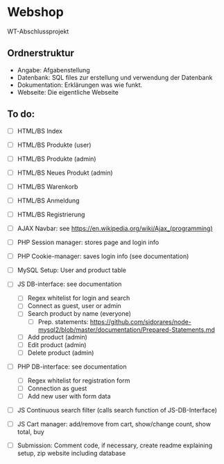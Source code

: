 # Webshop
WT-Abschlussprojekt

## Ordnerstruktur
* Angabe: Afgabenstellung
* Datenbank: SQL files zur erstellung und verwendung der Datenbank
* Dokumentation: Erklärungen was wie funkt.
* Webseite: Die eigentliche Webseite


## To do:
* [ ] HTML/BS Index
* [ ] HTML/BS Produkte (user)
* [ ] HTML/BS Produkte (admin)
* [ ] HTML/BS Neues Produkt (admin)
* [ ] HTML/BS Warenkorb
* [ ] HTML/BS Anmeldung
* [ ] HTML/BS Registrierung
* [ ] AJAX Navbar: see https://en.wikipedia.org/wiki/Ajax_(programming)
* [ ] PHP Session manager: stores page and login info
* [ ] PHP Cookie-manager: saves login info (see documentation)
* [ ] MySQL Setup: User and product table
* [ ] JS DB-interface: see documentation
	* [ ] Regex whitelist for login and search
	* [ ] Connect as guest, user or admin
	* [ ] Search product by name (everyone)
		* [ ] Prep. statements: https://github.com/sidorares/node-mysql2/blob/master/documentation/Prepared-Statements.md
	* [ ] Add product (admin)
	* [ ] Edit product (admin)
	* [ ] Delete product (admin)
* [ ] PHP DB-interface: see documentation
	* [ ] Regex whitelist for registration form
	* [ ] Connection as guest
	* [ ] Add new user with form data
* [ ] JS Continuous search filter (calls search function of JS-DB-Interface)
* [ ] JS Cart manager: add/remove from cart, show/change count, show total, buy
* [ ] Submission: Comment code, if necessary, create readme explaining setup, zip website including database
	
	
	
	